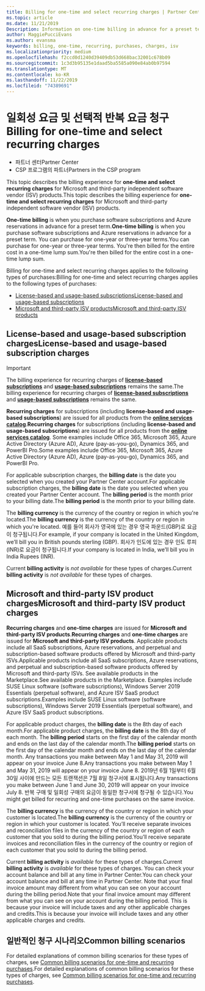 ```yaml
---
title: Billing for one-time and select recurring charges | Partner Center
ms.topic: article
ms.date: 11/21/2019
Description: Information on one-time billing in advance for a preset term (monthly and annual subscriptions), and billing for select recurring charges (for applicable Microsoft and third-party ISV products) in Partner Center.
author: MaggiePucciEvans
ms.author: evansma
keywords: billing, one-time, recurring, purchases, charges, isv
ms.localizationpriority: medium
ms.openlocfilehash: f2ccd0d1240d39409db53d668bac32001c678b09
ms.sourcegitcommit: 1c3d3b95135e1daad5ba5585a090e84ab0b97594
ms.translationtype: MT
ms.contentlocale: ko-KR
ms.lasthandoff: 11/22/2019
ms.locfileid: "74389691"
---
```

#  <a name="billing-for-one-time-and-select-recurring-charges"></a><span data-ttu-id="74974-104">일회성 요금 및 선택적 반복 요금 청구</span><span class="sxs-lookup"><span data-stu-id="74974-104">Billing for one-time and select recurring charges</span></span>

- <span data-ttu-id="74974-105">파트너 센터</span><span class="sxs-lookup"><span data-stu-id="74974-105">Partner Center</span></span>
- <span data-ttu-id="74974-106">CSP 프로그램의 파트너</span><span class="sxs-lookup"><span data-stu-id="74974-106">Partners in the CSP program</span></span>

<span data-ttu-id="74974-107">This topic describes the billing experience for **one-time and select recurring charges** for Microsoft and third-party independent software vendor (ISV) products.</span><span class="sxs-lookup"><span data-stu-id="74974-107">This topic describes the billing experience for **one-time and select recurring charges** for Microsoft and third-party independent software vendor (ISV) products.</span></span> 

<span data-ttu-id="74974-108">**One-time billing** is when you purchase software subscriptions and Azure reservations in advance for a preset term.</span><span class="sxs-lookup"><span data-stu-id="74974-108">**One-time billing** is when you purchase software subscriptions and Azure reservations in advance for a preset term.</span></span> <span data-ttu-id="74974-109">You can purchase for one-year or three-year terms.</span><span class="sxs-lookup"><span data-stu-id="74974-109">You can purchase for one-year or three-year terms.</span></span> <span data-ttu-id="74974-110">You're then billed for the entire cost in a one-time lump sum.</span><span class="sxs-lookup"><span data-stu-id="74974-110">You're then billed for the entire cost in a one-time lump sum.</span></span>

<span data-ttu-id="74974-111">Billing for one-time and select recurring charges applies to the following types of purchases:</span><span class="sxs-lookup"><span data-stu-id="74974-111">Billing for one-time and select recurring charges applies to the following types of purchases:</span></span>

- [<span data-ttu-id="74974-112">License-based and usage-based subscriptions</span><span class="sxs-lookup"><span data-stu-id="74974-112">License-based and usage-based subscriptions</span></span>](#license-based-and-usage-based-subscription-charges)
- [<span data-ttu-id="74974-113">Microsoft and third-party ISV products</span><span class="sxs-lookup"><span data-stu-id="74974-113">Microsoft and third-party ISV products</span></span>](#microsoft-and-third-party-isv-product-charges)

## <a name="license-based-and-usage-based-subscription-charges"></a><span data-ttu-id="74974-114">License-based and usage-based subscription charges</span><span class="sxs-lookup"><span data-stu-id="74974-114">License-based and usage-based subscription charges</span></span>

> [!IMPORTANT]
> <span data-ttu-id="74974-115">The billing experience for recurring charges of [**license-based subscriptions**](license-based-billing.md) and [**usage-based subscriptions**](usage-based-billing.md) remains the same.</span><span class="sxs-lookup"><span data-stu-id="74974-115">The billing experience for recurring charges of [**license-based subscriptions**](license-based-billing.md) and [**usage-based subscriptions**](usage-based-billing.md) remains the same.</span></span>

<span data-ttu-id="74974-116">**Recurring charges** for subscriptions (including **license-based and usage-based subscriptions**) are issued for all products from the [**online services catalog**](https://partner.microsoft.com/commerce/preferredoffers/list).</span><span class="sxs-lookup"><span data-stu-id="74974-116">**Recurring charges** for subscriptions (including **license-based and usage-based subscriptions**) are issued for all products from the [**online services catalog**](https://partner.microsoft.com/commerce/preferredoffers/list).</span></span> <span data-ttu-id="74974-117">Some examples include Office 365, Microsoft 365, Azure Active Directory (Azure AD), Azure (pay-as-you-go), Dynamics 365, and PowerBI Pro.</span><span class="sxs-lookup"><span data-stu-id="74974-117">Some examples include Office 365, Microsoft 365, Azure Active Directory (Azure AD), Azure (pay-as-you-go), Dynamics 365, and PowerBI Pro.</span></span>

<span data-ttu-id="74974-118">For applicable subscription charges, the **billing date** is the date you selected when you created your Partner Center account.</span><span class="sxs-lookup"><span data-stu-id="74974-118">For applicable subscription charges, the **billing date** is the date you selected when you created your Partner Center account.</span></span> <span data-ttu-id="74974-119">The **billing period** is the month prior to your billing date.</span><span class="sxs-lookup"><span data-stu-id="74974-119">The **billing period** is the month prior to your billing date.</span></span>

<span data-ttu-id="74974-120">The **billing currency** is the currency of the country or region in which you're located.</span><span class="sxs-lookup"><span data-stu-id="74974-120">The **billing currency** is the currency of the country or region in which you're located.</span></span> <span data-ttu-id="74974-121">예를 들어 회사가 영국에 있는 경우 영국 파운드(GBP)로 요금이 청구됩니다.</span><span class="sxs-lookup"><span data-stu-id="74974-121">For example, if your company is located in the United Kingdom, we’ll bill you in British pounds sterling (GBP).</span></span> <span data-ttu-id="74974-122">회사가 인도에 있는 경우 인도 루피(INR)로 요금이 청구됩니다.</span><span class="sxs-lookup"><span data-stu-id="74974-122">If your company is located in India, we’ll bill you in India Rupees (INR).</span></span>

<span data-ttu-id="74974-123">Current **billing activity** is *not available* for these types of charges.</span><span class="sxs-lookup"><span data-stu-id="74974-123">Current **billing activity** is *not available* for these types of charges.</span></span>

## <a name="microsoft-and-third-party-isv-product-charges"></a><span data-ttu-id="74974-124">Microsoft and third-party ISV product charges</span><span class="sxs-lookup"><span data-stu-id="74974-124">Microsoft and third-party ISV product charges</span></span>

<span data-ttu-id="74974-125">**Recurring charges** and **one-time charges** are issued for **Microsoft and third-party ISV products**.</span><span class="sxs-lookup"><span data-stu-id="74974-125">**Recurring charges** and **one-time charges** are issued for **Microsoft and third-party ISV products**.</span></span> <span data-ttu-id="74974-126">Applicable products include all SaaS subscriptions, Azure reservations, and perpetual and subscription-based software products offered by Microsoft and third-party ISVs.</span><span class="sxs-lookup"><span data-stu-id="74974-126">Applicable products include all SaaS subscriptions, Azure reservations, and perpetual and subscription-based software products offered by Microsoft and third-party ISVs.</span></span> <span data-ttu-id="74974-127">See available products in the Marketplace.</span><span class="sxs-lookup"><span data-stu-id="74974-127">See available products in the Marketplace.</span></span> <span data-ttu-id="74974-128">Examples include SUSE Linux software (software subscriptions), Windows Server 2019 Essentials (perpetual software), and Azure ISV SaaS product subscriptions.</span><span class="sxs-lookup"><span data-stu-id="74974-128">Examples include SUSE Linux software (software subscriptions), Windows Server 2019 Essentials (perpetual software), and Azure ISV SaaS product subscriptions.</span></span>

<span data-ttu-id="74974-129">For applicable product charges, the **billing date** is the 8th day of each month.</span><span class="sxs-lookup"><span data-stu-id="74974-129">For applicable product charges, the **billing date** is the 8th day of each month.</span></span> <span data-ttu-id="74974-130">The **billing period** starts on the first day of the calendar month and ends on the last day of the calendar month.</span><span class="sxs-lookup"><span data-stu-id="74974-130">The **billing period** starts on the first day of the calendar month and ends on the last day of the calendar month.</span></span> <span data-ttu-id="74974-131">Any transactions you make between May 1 and May 31, 2019 will appear on your invoice June 8.</span><span class="sxs-lookup"><span data-stu-id="74974-131">Any transactions you make between May 1 and May 31, 2019 will appear on your invoice June 8.</span></span> <span data-ttu-id="74974-132">2019년 6월 1일부터 6월 30일 사이에 만드는 모든 트랜잭션은 7월 8일 청구서에 표시됩니다.</span><span class="sxs-lookup"><span data-stu-id="74974-132">Any transactions you make between June 1 and June 30, 2019 will appear on your invoice July 8.</span></span> <span data-ttu-id="74974-133">반복 구매 및 일회성 구매의 요금이 동일한 청구서에 청구될 수 있습니다.</span><span class="sxs-lookup"><span data-stu-id="74974-133">You might get billed for recurring and one-time purchases on the same invoice.</span></span>

<span data-ttu-id="74974-134">The **billing currency** is the currency of the country or region in which your customer is located.</span><span class="sxs-lookup"><span data-stu-id="74974-134">The **billing currency** is the currency of the country or region in which your customer is located.</span></span> <span data-ttu-id="74974-135">You’ll receive separate invoices and reconciliation files in the currency of the country or region of each customer that you sold to during the billing period.</span><span class="sxs-lookup"><span data-stu-id="74974-135">You’ll receive separate invoices and reconciliation files in the currency of the country or region of each customer that you sold to during the billing period.</span></span>

<span data-ttu-id="74974-136">Current **billing activity** is *available* for these types of charges.</span><span class="sxs-lookup"><span data-stu-id="74974-136">Current **billing activity** is *available* for these types of charges.</span></span> <span data-ttu-id="74974-137">You can check your account balance and bill at any time in Partner Center.</span><span class="sxs-lookup"><span data-stu-id="74974-137">You can check your account balance and bill at any time in Partner Center.</span></span> <span data-ttu-id="74974-138">Note that your final invoice amount may different from what you can see on your account during the billing period.</span><span class="sxs-lookup"><span data-stu-id="74974-138">Note that your final invoice amount may different from what you can see on your account during the billing period.</span></span> <span data-ttu-id="74974-139">This is because your invoice will include taxes and any other applicable charges and credits.</span><span class="sxs-lookup"><span data-stu-id="74974-139">This is because your invoice will include taxes and any other applicable charges and credits.</span></span>

## <a name="common-billing-scenarios"></a><span data-ttu-id="74974-140">일반적인 청구 시나리오</span><span class="sxs-lookup"><span data-stu-id="74974-140">Common billing scenarios</span></span>

<span data-ttu-id="74974-141">For detailed explanations of common billing scenarios for these types of charges, see [Common billing scenarios for one-time and recurring purchases](common-billing-scenarios-onetime-recurring.md).</span><span class="sxs-lookup"><span data-stu-id="74974-141">For detailed explanations of common billing scenarios for these types of charges, see [Common billing scenarios for one-time and recurring purchases](common-billing-scenarios-onetime-recurring.md).</span></span>
